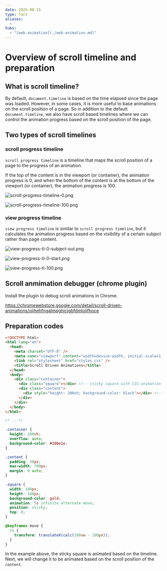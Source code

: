 ```yaml
---
date: 2025-08-15
type: fact
aliases:
  -
hubs:
  - "[web-animation](./web-animation.md)"
---
```


# Overview of scroll timeline and preparation

## What is scroll timeline?

By default, `document.timeline` is based on the time elapsed since the page was loaded. However, in some cases, it is more useful to base animations on the scroll position of a page. So in addition to the default `document.timeline`, we also have scroll based timelines where we can control the animation progress based on the scroll position of the page.

## Two types of scroll timelines

### scroll progress timeline

`scroll progress timeline` is a timeline that maps the scroll position of a page to the progress of an animation. 

If the top of the content is in the viewport (or container), the animation progress is 0, and when the bottom of the content is at the bottom of the viewport (or container), the animation progress is 100.

![scroll-progress-timeline-0.png](../assets/imgs/scroll-progress-timeline-0.png)

![scroll-progress-timeline-100.png](../assets/imgs/scroll-progress-timeline-100.png)

### view progress timeline

`view progress timeline` is similar to `scroll progress timeline`, but it calculates the animation progress based on the visibility of a certain subject rather than page content.

![view-progress-tl-0-subject-out.png](../assets/imgs/view-progress-tl-0-subject-out.png)

![view-progress-tl-0-start.png](../assets/imgs/view-progress-tl-0-start.png)

![view-progress-tl-100.png](../assets/imgs/view-progress-tl-100.png)

## Scroll anmimation debugger (chrome plugin)

Install the plugin to debug scroll animations in Chrome.

https://chromewebstore.google.com/detail/scroll-driven-animations/ojihehfngalmpghicjgbfdmloiifhoce

## Preparation codes

```html
<!DOCTYPE html>
<html lang="en">
  <head>
    <meta charset="UTF-8" />
    <meta name="viewport" content="width=device-width, initial-scale=1.0" />
    <link rel="stylesheet" href="styles.css" />
    <title>Scroll Driven Animations</title>
  </head>
  <body>
    <div class="container">
      <div class="square"></div> <!-- sticky square with CSS animation -->
      <div class="content">
        <div style="height: 200vh; background-color: black"></div> <!-- overflow content to enable scrolling -->
      </div>
    </div>
  </body>
</html>
```

```css
/* .. */

.container {
  height: 100vh;
  overflow: auto;
  background-color: #100e1e;
}

.content {
  padding: 30px;
  max-width: 700px;
  margin: 0 auto;
}

.square {
  width: 100px;
  height: 100px;
  background-color: gold;
  animation: 5s infinite alternate move;
  position: sticky;
  top: 0;
}

@keyframes move {
  to {
    transform: translateX(calc(100vw - 100px));
  }
}
```

In the example above, the sticky square is animated based on the timeline. Next, we will change it to be animated based on the scroll position of the `content`.
